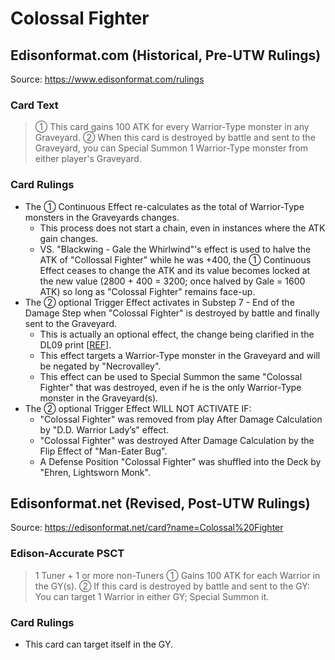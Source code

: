 # Colossal Fighter

## Edisonformat.com (Historical, Pre-UTW Rulings)

Source: https://www.edisonformat.com/rulings

### Card Text

> ① This card gains 100 ATK for every Warrior-Type monster in any Graveyard. ② When this card is destroyed by battle and sent to the Graveyard, you can Special Summon 1 Warrior-Type monster from either player's Graveyard.

### Card Rulings

*   The ① Continuous Effect re-calculates as the total of Warrior-Type monsters in the Graveyards changes.
    *   This process does not start a chain, even in instances where the ATK gain changes.
    *   VS. "Blackwing - Gale the Whirlwind"'s effect is used to halve the ATK of "Collossal Fighter" while he was +400, the ① Continuous Effect ceases to change the ATK and its value becomes locked at the new value (2800 + 400 = 3200; once halved by Gale = 1600 ATK) so long as "Colossal Fighter" remains face-up.
*   The ② optional Trigger Effect activates in Substep 7 - End of the Damage Step when "Colossal Fighter" is destroyed by battle and finally sent to the Graveyard.
    *   This is actually an optional effect, the change being clarified in the DL09 print \[[REF](https://www.pojo.biz/board/showthread.php?p=13618243#post13618243)\].
    *   This effect targets a Warrior-Type monster in the Graveyard and will be negated by "Necrovalley".
    *   This effect can be used to Special Summon the same "Colossal Fighter" that was destroyed, even if he is the only Warrior-Type monster in the Graveyard(s).
*   The ② optional Trigger Effect WILL NOT ACTIVATE IF:
    *   "Colossal Fighter" was removed from play After Damage Calculation by "D.D. Warrior Lady’s" effect.
    *   "Colossal Fighter" was destroyed After Damage Calculation by the Flip Effect of "Man-Eater Bug".
    *   A Defense Position "Colossal Fighter" was shuffled into the Deck by "Ehren, Lightsworn Monk".

## Edisonformat.net (Revised, Post-UTW Rulings)

Source: https://edisonformat.net/card?name=Colossal%20Fighter

### Edison-Accurate PSCT

> 1 Tuner + 1 or more non-Tuners
> ① Gains 100 ATK for each Warrior in the GY(s).
> ② If this card is destroyed by battle and sent to the GY: You can target 1 Warrior in either GY; Special Summon it.

### Card Rulings

*   This card can target itself in the GY.
            